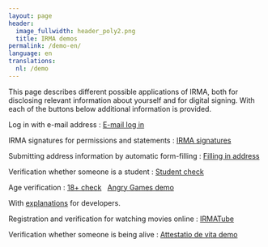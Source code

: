 ```yaml
---
layout: page
header:
  image_fullwidth: header_poly2.png
  title: IRMA demos
permalink: /demo-en/
language: en
translations:
  nl: /demo
---
```


This page describes different possible applications of IRMA, both for
disclosing relevant information about yourself and for digital
signing. With each of the buttons below additional information is
provided.

Log in with e-mail address
:   <a class="button" href="/demo-en/mail">E-mail log in</a>

IRMA signatures for permissions and statements
:    <a class="button" href="/demo-en/signature">IRMA signatures</a>

Submitting address information by automatic form-filling
:    <a class="button"
href="/demo-en/address">Filling in address</a>

Verification whether someone is a student
:    <a class="button"
href="/demo-en/student">Student check</a>

Age verification
:    <a class="button"
href="/demo-en/18plus">18+ check</a> &nbsp; <a class="button"
href="https://www.angrygames.nl/index.html">Angry Games demo</a>

With [explanations](https://creativecode.github.io/irma-made-easy/posts/putting-an-age-check-on-a-static-website-using-irma/) for developers.


Registration and verification for watching movies online
:    <a class="button"
href="/demo-en/irmaTube">IRMATube</a>

Verification whether someone is being alive
:    <a class="button"
href="/demo-en/beingalive">Attestatio de vita demo</a>
